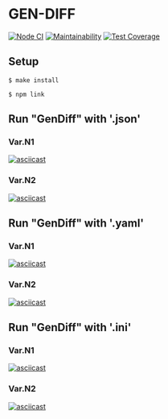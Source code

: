 # GEN-DIFF

[![Node CI](https://github.com/RD1878/hexlet_project_2/workflows/Node%20CI/badge.svg)](https://github.com/RD1878/hexlet_project_2/actions)
[![Maintainability](https://api.codeclimate.com/v1/badges/4216fcd05bcd4a17c1b0/maintainability)](https://codeclimate.com/github/RD1878/hexlet_project_2/maintainability)
[![Test Coverage](https://api.codeclimate.com/v1/badges/4216fcd05bcd4a17c1b0/test_coverage)](https://codeclimate.com/github/RD1878/hexlet_project_2/test_coverage)


## Setup

```
$ make install
```

```
$ npm link
```
## Run "GenDiff" with '.json'

### Var.N1
[![asciicast](https://asciinema.org/a/II22w5oJC7dg3u78nNCYDS2ts.svg)](https://asciinema.org/a/II22w5oJC7dg3u78nNCYDS2ts)

### Var.N2
[![asciicast](https://asciinema.org/a/i0lGfhSIEsrdToWjQKEaURbaz.svg)](https://asciinema.org/a/i0lGfhSIEsrdToWjQKEaURbaz)

## Run "GenDiff" with '.yaml'

### Var.N1
[![asciicast](https://asciinema.org/a/D0SdQjwm7TUItuCxULVRq0oK5.svg)](https://asciinema.org/a/D0SdQjwm7TUItuCxULVRq0oK5)

### Var.N2
[![asciicast](https://asciinema.org/a/Afw4EIZvZZv2fLN6ysrEGWeF2.svg)](https://asciinema.org/a/Afw4EIZvZZv2fLN6ysrEGWeF2)

## Run "GenDiff" with '.ini'

### Var.N1
[![asciicast](https://asciinema.org/a/oKQkXKgoaMYRWKKA2AKe6zHyB.svg)](https://asciinema.org/a/oKQkXKgoaMYRWKKA2AKe6zHyB)

### Var.N2
[![asciicast](https://asciinema.org/a/ARifw1stzY9kx8tDeA6vlqDC9.svg)](https://asciinema.org/a/ARifw1stzY9kx8tDeA6vlqDC9)
